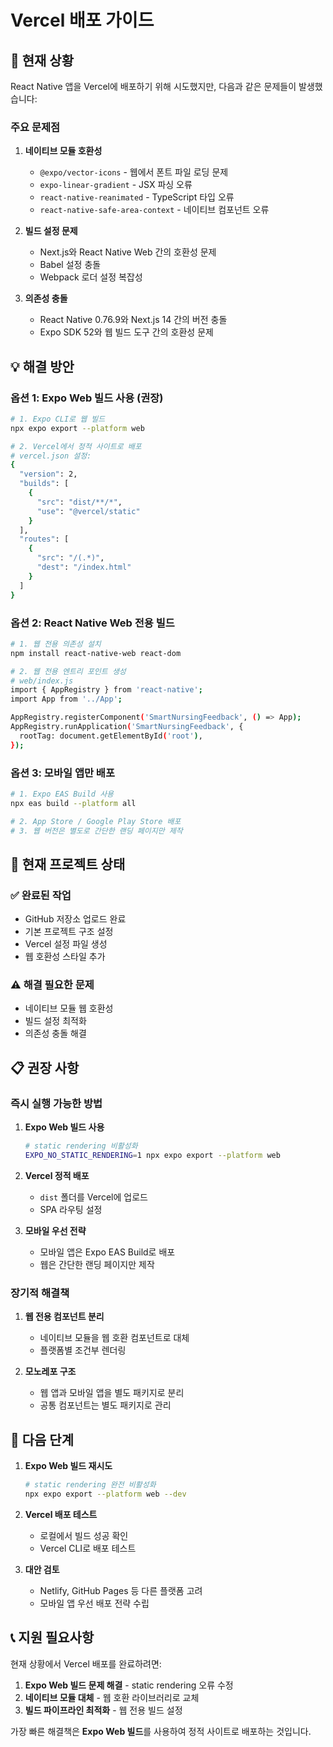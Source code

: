 # Vercel 배포 가이드

## 🚨 현재 상황

React Native 앱을 Vercel에 배포하기 위해 시도했지만, 다음과 같은 문제들이 발생했습니다:

### 주요 문제점

1. **네이티브 모듈 호환성**
   - `@expo/vector-icons` - 웹에서 폰트 파일 로딩 문제
   - `expo-linear-gradient` - JSX 파싱 오류
   - `react-native-reanimated` - TypeScript 타입 오류
   - `react-native-safe-area-context` - 네이티브 컴포넌트 오류

2. **빌드 설정 문제**
   - Next.js와 React Native Web 간의 호환성 문제
   - Babel 설정 충돌
   - Webpack 로더 설정 복잡성

3. **의존성 충돌**
   - React Native 0.76.9와 Next.js 14 간의 버전 충돌
   - Expo SDK 52와 웹 빌드 도구 간의 호환성 문제

## 💡 해결 방안

### 옵션 1: Expo Web 빌드 사용 (권장)

```bash
# 1. Expo CLI로 웹 빌드
npx expo export --platform web

# 2. Vercel에서 정적 사이트로 배포
# vercel.json 설정:
{
  "version": 2,
  "builds": [
    {
      "src": "dist/**/*",
      "use": "@vercel/static"
    }
  ],
  "routes": [
    {
      "src": "/(.*)",
      "dest": "/index.html"
    }
  ]
}
```

### 옵션 2: React Native Web 전용 빌드

```bash
# 1. 웹 전용 의존성 설치
npm install react-native-web react-dom

# 2. 웹 전용 엔트리 포인트 생성
# web/index.js
import { AppRegistry } from 'react-native';
import App from '../App';

AppRegistry.registerComponent('SmartNursingFeedback', () => App);
AppRegistry.runApplication('SmartNursingFeedback', {
  rootTag: document.getElementById('root'),
});
```

### 옵션 3: 모바일 앱만 배포

```bash
# 1. Expo EAS Build 사용
npx eas build --platform all

# 2. App Store / Google Play Store 배포
# 3. 웹 버전은 별도로 간단한 랜딩 페이지만 제작
```

## 🔧 현재 프로젝트 상태

### ✅ 완료된 작업
- GitHub 저장소 업로드 완료
- 기본 프로젝트 구조 설정
- Vercel 설정 파일 생성
- 웹 호환성 스타일 추가

### ⚠️ 해결 필요한 문제
- 네이티브 모듈 웹 호환성
- 빌드 설정 최적화
- 의존성 충돌 해결

## 📋 권장 사항

### 즉시 실행 가능한 방법

1. **Expo Web 빌드 사용**
   ```bash
   # static rendering 비활성화
   EXPO_NO_STATIC_RENDERING=1 npx expo export --platform web
   ```

2. **Vercel 정적 배포**
   - `dist` 폴더를 Vercel에 업로드
   - SPA 라우팅 설정

3. **모바일 우선 전략**
   - 모바일 앱은 Expo EAS Build로 배포
   - 웹은 간단한 랜딩 페이지만 제작

### 장기적 해결책

1. **웹 전용 컴포넌트 분리**
   - 네이티브 모듈을 웹 호환 컴포넌트로 대체
   - 플랫폼별 조건부 렌더링

2. **모노레포 구조**
   - 웹 앱과 모바일 앱을 별도 패키지로 분리
   - 공통 컴포넌트는 별도 패키지로 관리

## 🚀 다음 단계

1. **Expo Web 빌드 재시도**
   ```bash
   # static rendering 완전 비활성화
   npx expo export --platform web --dev
   ```

2. **Vercel 배포 테스트**
   - 로컬에서 빌드 성공 확인
   - Vercel CLI로 배포 테스트

3. **대안 검토**
   - Netlify, GitHub Pages 등 다른 플랫폼 고려
   - 모바일 앱 우선 배포 전략 수립

## 📞 지원 필요사항

현재 상황에서 Vercel 배포를 완료하려면:

1. **Expo Web 빌드 문제 해결** - static rendering 오류 수정
2. **네이티브 모듈 대체** - 웹 호환 라이브러리로 교체
3. **빌드 파이프라인 최적화** - 웹 전용 빌드 설정

가장 빠른 해결책은 **Expo Web 빌드**를 사용하여 정적 사이트로 배포하는 것입니다.
